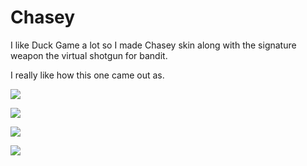 # Chasey
I like Duck Game a lot so I made Chasey skin along with the signature weapon the virtual shotgun for bandit.

I really like how this one came out as. 

[![](https://media.discordapp.net/attachments/1126759070431461376/1126763842505027614/20230707002809_1.jpg?width=1246&height=701)]()

[![](https://media.discordapp.net/attachments/1126759070431461376/1126763878462795787/20230707002933_1.jpg?width=1246&height=701)]()

[![](https://media.discordapp.net/attachments/1126759070431461376/1126763949669498970/20230707003059_1.jpg?width=1246&height=701)]()

[![](https://media.discordapp.net/attachments/1126759070431461376/1126764013557121066/20230707003237_1.jpg?width=1246&height=701)]()
